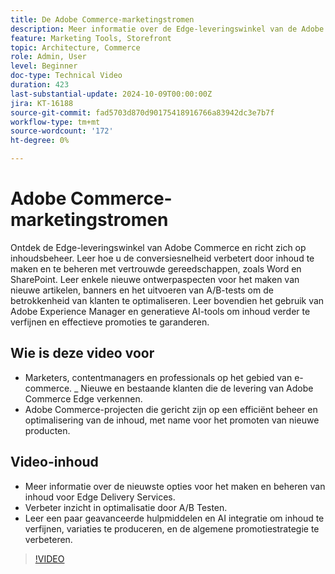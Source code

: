 ```yaml
---
title: De Adobe Commerce-marketingstromen
description: Meer informatie over de Edge-leveringswinkel van de Adobe met een overzicht van het contentbeheer dat helpt bij de marketingstroom.
feature: Marketing Tools, Storefront
topic: Architecture, Commerce
role: Admin, User
level: Beginner
doc-type: Technical Video
duration: 423
last-substantial-update: 2024-10-09T00:00:00Z
jira: KT-16188
source-git-commit: fad5703d870d90175418916766a83942dc3e7b7f
workflow-type: tm+mt
source-wordcount: '172'
ht-degree: 0%

---
```



# Adobe Commerce-marketingstromen

Ontdek de Edge-leveringswinkel van Adobe Commerce en richt zich op inhoudsbeheer. Leer hoe u de conversiesnelheid verbetert door inhoud te maken en te beheren met vertrouwde gereedschappen, zoals Word en SharePoint. Leer enkele nieuwe ontwerpaspecten voor het maken van nieuwe artikelen, banners en het uitvoeren van A/B-tests om de betrokkenheid van klanten te optimaliseren. Leer bovendien het gebruik van Adobe Experience Manager en generatieve AI-tools om inhoud verder te verfijnen en effectieve promoties te garanderen.

## Wie is deze video voor

- Marketers, contentmanagers en professionals op het gebied van e-commerce.
_ Nieuwe en bestaande klanten die de levering van Adobe Commerce Edge verkennen.
- Adobe Commerce-projecten die gericht zijn op een efficiënt beheer en optimalisering van de inhoud, met name voor het promoten van nieuwe producten.

## Video-inhoud

- Meer informatie over de nieuwste opties voor het maken en beheren van inhoud voor Edge Delivery Services.
- Verbeter inzicht in optimalisatie door A/B Testen.
- Leer een paar geavanceerde hulpmiddelen en AI integratie om inhoud te verfijnen, variaties te produceren, en de algemene promotiestrategie te verbeteren.

>[!VIDEO](https://video.tv.adobe.com/v/3433527?learn=on)
